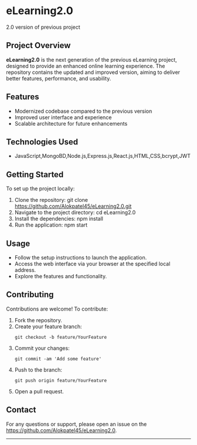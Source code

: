 # eLearning2.0

2.0 version of previous project

## Project Overview

**eLearning2.0** is the next generation of the previous eLearning project, designed to provide an enhanced online learning experience. The repository contains the updated and improved version, aiming to deliver better features, performance, and usability.

## Features

- Modernized codebase compared to the previous version
- Improved user interface and experience
- Scalable architecture for future enhancements

## Technologies Used

- JavaScript,MongoBD,Node.js,Express.js,React.js,HTML,CSS,bcrypt,JWT

## Getting Started

To set up the project locally:

1. Clone the repository:
   git clone https://github.com/Alokpatel45/eLearning2.0.git
2. Navigate to the project directory:
   cd eLearning2.0
3. Install the dependencies:
   npm install
4. Run the application:
   npm start

## Usage

- Follow the setup instructions to launch the application.
- Access the web interface via your browser at the specified local address.
- Explore the features and functionality.

## Contributing

Contributions are welcome! To contribute:

1. Fork the repository.
2. Create your feature branch:
   ```
   git checkout -b feature/YourFeature
   ```
3. Commit your changes:
   ```
   git commit -am 'Add some feature'
   ```
4. Push to the branch:
   ```
   git push origin feature/YourFeature
   ```
5. Open a pull request.


## Contact

For any questions or support, please open an issue on the https://github.com/Alokpatel45/eLearning2.0.

---

